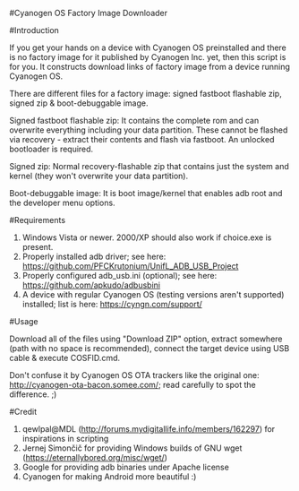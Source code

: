 #Cyanogen OS Factory Image Downloader

#Introduction

If you get your hands on a device with Cyanogen OS preinstalled and there is no factory image for it published by Cyanogen Inc. yet, then this script is for you. It constructs download links of factory image from a device running Cyanogen OS.

There are different files for a factory image: signed fastboot flashable zip, signed zip & boot-debuggable image.

Signed fastboot flashable zip: It contains the complete rom and can overwrite everything including your data partition. These cannot be flashed via recovery - extract their contents and flash via fastboot. An unlocked bootloader is required.

Signed zip: Normal recovery-flashable zip that contains just the system and kernel (they won't overwrite your data partition).

Boot-debuggable image: It is boot image/kernel that enables adb root and the developer menu options.

#Requirements

1. Windows Vista or newer. 2000/XP should also work if choice.exe is present.
2. Properly installed adb driver; see here: https://github.com/PFCKrutonium/UnifL_ADB_USB_Project
3. Properly configured adb_usb.ini (optional); see here: https://github.com/apkudo/adbusbini
4. A device with regular Cyanogen OS (testing versions aren't supported) installed; list is here: https://cyngn.com/support/

#Usage

Download all of the files using "Download ZIP" option, extract somewhere (path with no space is recommended), connect the target device using USB cable & execute COSFID.cmd.

Don't confuse it by Cyanogen OS OTA trackers like the original one: http://cyanogen-ota-bacon.somee.com/; read carefully to spot the difference. ;)

#Credit

1. qewlpal@MDL (http://forums.mydigitallife.info/members/162297) for inspirations in scripting
2. Jernej Simončič for providing Windows builds of GNU wget (https://eternallybored.org/misc/wget/)
3. Google for providing adb binaries under Apache license
4. Cyanogen for making Android more beautiful :)
